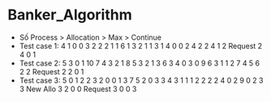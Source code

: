 # Banker_Algorithm
- Số Process > Allocation > Max > Continue
- Test case 1:
4
1 0 0
3 2 2
2 1 1
6 1 3
2 1 1
3 1 4
0 0 2
4 2 2
4 1 2
Request
2
4 0 1
- Test case 2:
5
3 0 1
10 7 4
3 2 1
8 5 3
2 1 3
6 3 4
0 3 0
9 6 3
1 1 2
7 4 5
6 2 2
Request 
2
2 0 1
- Test case 3:
5
0 1 2
2 3 2
0 0 1
3 7 5
2 0 3
3 4 3
1 1 1
2 2 2
2 4 0
2 9 0
2 3 3
New Allo
3
2 0 0
Request
3
0 0 3
